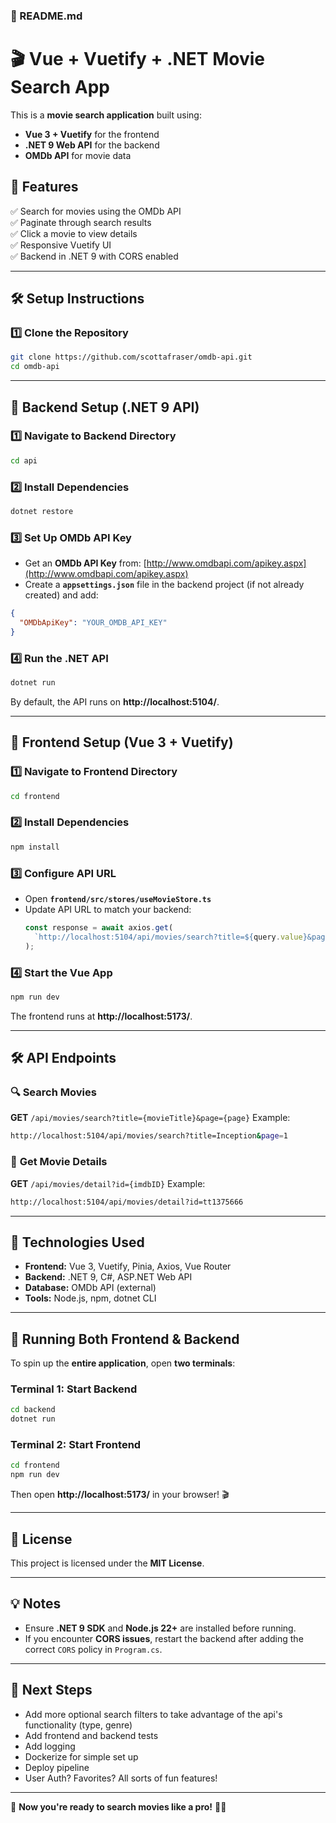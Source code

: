 ### **📌 README.md**

# 🎬 Vue + Vuetify + .NET Movie Search App

This is a **movie search application** built using:

- **Vue 3 + Vuetify** for the frontend
- **.NET 9 Web API** for the backend
- **OMDb API** for movie data

## 📌 Features

✅ Search for movies using the OMDb API  
✅ Paginate through search results  
✅ Click a movie to view details  
✅ Responsive Vuetify UI  
✅ Backend in .NET 9 with CORS enabled

---

## **🛠 Setup Instructions**

### **1️⃣ Clone the Repository**

```sh
git clone https://github.com/scottafraser/omdb-api.git
cd omdb-api
```

---

## **🚀 Backend Setup (.NET 9 API)**

### **1️⃣ Navigate to Backend Directory**

```sh
cd api
```

### **2️⃣ Install Dependencies**

```sh
dotnet restore
```

### **3️⃣ Set Up OMDb API Key**

- Get an **OMDb API Key** from: [http://www.omdbapi.com/apikey.aspx](http://www.omdbapi.com/apikey.aspx)
- Create a **`appsettings.json`** file in the backend project (if not already created) and add:

```json
{
  "OMDbApiKey": "YOUR_OMDB_API_KEY"
}
```

### **4️⃣ Run the .NET API**

```sh
dotnet run
```

By default, the API runs on **http://localhost:5104/**.

---

## **🎨 Frontend Setup (Vue 3 + Vuetify)**

### **1️⃣ Navigate to Frontend Directory**

```sh
cd frontend
```

### **2️⃣ Install Dependencies**

```sh
npm install
```

### **3️⃣ Configure API URL**

- Open **`frontend/src/stores/useMovieStore.ts`**
- Update API URL to match your backend:
  ```ts
  const response = await axios.get(
    `http://localhost:5104/api/movies/search?title=${query.value}&page=${page}`
  );
  ```

### **4️⃣ Start the Vue App**

```sh
npm run dev
```

The frontend runs at **http://localhost:5173/**.

---

## **🛠 API Endpoints**

### 🔍 **Search Movies**

**GET** `/api/movies/search?title={movieTitle}&page={page}`
Example:

```sh
http://localhost:5104/api/movies/search?title=Inception&page=1
```

### 🎥 **Get Movie Details**

**GET** `/api/movies/detail?id={imdbID}`
Example:

```sh
http://localhost:5104/api/movies/detail?id=tt1375666
```

---

## **🌟 Technologies Used**

- **Frontend:** Vue 3, Vuetify, Pinia, Axios, Vue Router
- **Backend:** .NET 9, C#, ASP.NET Web API
- **Database:** OMDb API (external)
- **Tools:** Node.js, npm, dotnet CLI

---

## **🚀 Running Both Frontend & Backend**

To spin up the **entire application**, open **two terminals**:

### **Terminal 1: Start Backend**

```sh
cd backend
dotnet run
```

### **Terminal 2: Start Frontend**

```sh
cd frontend
npm run dev
```

Then open **http://localhost:5173/** in your browser! 🎬

---

## **📜 License**

This project is licensed under the **MIT License**.

---

## **💡 Notes**

- Ensure **.NET 9 SDK** and **Node.js 22+** are installed before running.
- If you encounter **CORS issues**, restart the backend after adding the correct `CORS` policy in `Program.cs`.

---

## **🎯 Next Steps**

- Add more optional search filters to take advantage of the api's functionality (type, genre)
- Add frontend and backend tests
- Add logging
- Dockerize for simple set up
- Deploy pipeline
- User Auth? Favorites? All sorts of fun features!

---

🚀 **Now you're ready to search movies like a pro!** 🎥🔥

```

```
